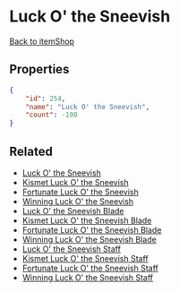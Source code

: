 # Luck O' the Sneevish

<no description available>

[Back to itemShop](../item-shops.md)

## Properties

```json
{
    "id": 254,
    "name": "Luck O' the Sneevish",
    "count": -100
}
```

## Related

- [Luck O' the Sneevish](../items/6684-luck-o-the-sneevish.md)
- [Kismet Luck O' the Sneevish](../items/6685-kismet-luck-o-the-sneevish.md)
- [Fortunate Luck O' the Sneevish](../items/6686-fortunate-luck-o-the-sneevish.md)
- [Winning Luck O' the Sneevish](../items/6687-winning-luck-o-the-sneevish.md)
- [Luck O' the Sneevish Blade](../items/6688-luck-o-the-sneevish-blade.md)
- [Kismet Luck O' the Sneevish Blade](../items/6689-kismet-luck-o-the-sneevish-blade.md)
- [Fortunate Luck O' the Sneevish Blade](../items/6690-fortunate-luck-o-the-sneevish-blade.md)
- [Winning Luck O' the Sneevish Blade](../items/6691-winning-luck-o-the-sneevish-blade.md)
- [Luck O' the Sneevish Staff](../items/6692-luck-o-the-sneevish-staff.md)
- [Kismet Luck O' the Sneevish Staff](../items/6693-kismet-luck-o-the-sneevish-staff.md)
- [Fortunate Luck O' the Sneevish Staff](../items/6694-fortunate-luck-o-the-sneevish-staff.md)
- [Winning Luck O' the Sneevish Staff](../items/6695-winning-luck-o-the-sneevish-staff.md)

